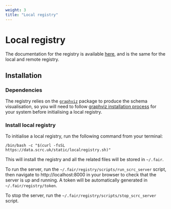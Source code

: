 ```yaml
---
weight: 3
title: "Local registry"
---
```


# Local registry


The documentation for the registry is available [here](https://data.scrc.uk/docs/), and is the same for the local and remote registry.

## Installation

### Dependencies

The registry relies on the [```graphviz```](https://www.graphviz.org) package to produce the schema visualisation, so you will need to follow [graphviz installation process](https://www.graphviz.org/download/) for your system before initialising a local registry.

### Install local registry

To initialise a local registry, run the following command from your terminal:

```
/bin/bash -c "$(curl -fsSL https://data.scrc.uk/static/localregistry.sh)"
```

This will install the registry and all the related files will be stored in `~/.fair`.

To run the server, run the `~/.fair/registry/scripts/run_scrc_server` script, then navigate to http://localhost:8000 in your browser to check that the server is up and running. A token will be automatically generated in `~/.fair/registry/token`.

To stop the server, run the `~/.fair/registry/scripts/stop_scrc_server` script.
